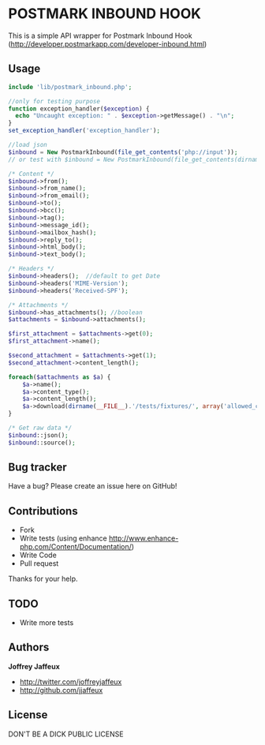 POSTMARK INBOUND HOOK
=====================

This is a simple API wrapper for Postmark Inbound Hook (http://developer.postmarkapp.com/developer-inbound.html)


Usage
-----

``` php
include 'lib/postmark_inbound.php';

//only for testing purpose
function exception_handler($exception) {
  echo "Uncaught exception: " . $exception->getMessage() . "\n";
}
set_exception_handler('exception_handler');

//load json
$inbound = New PostmarkInbound(file_get_contents('php://input'));
// or test with $inbound = New PostmarkInbound(file_get_contents(dirname(__FILE__).'/tests/fixtures/valid_http_post.json'));

/* Content */
$inbound->from();
$inbound->from_name();
$inbound->from_email();
$inbound->to();
$inbound->bcc();
$inbound->tag();
$inbound->message_id();
$inbound->mailbox_hash();
$inbound->reply_to();
$inbound->html_body();
$inbound->text_body();

/* Headers */
$inbound->headers();  //default to get Date
$inbound->headers('MIME-Version');
$inbound->headers('Received-SPF');

/* Attachments */
$inbound->has_attachments(); //boolean
$attachments = $inbound->attachments();

$first_attachment = $attachments->get(0);
$first_attachment->name();

$second_attachment = $attachments->get(1);
$second_attachment->content_length();

foreach($attachments as $a) {
	$a->name();
	$a->content_type();
	$a->content_length();
	$a->download(dirname(__FILE__).'/tests/fixtures/', array('allowed_content_types' => 'image/png'), '10000'); //second and third are optionnals
}

/* Get raw data */
$inbound::json();
$inbound::source();
``` 

Bug tracker
-----------

Have a bug? Please create an issue here on GitHub!


Contributions
-------------

* Fork
* Write tests (using enhance http://www.enhance-php.com/Content/Documentation/)
* Write Code
* Pull request

Thanks for your help.


TODO
----

* Write more tests


Authors
-------

**Joffrey Jaffeux**

+ http://twitter.com/joffreyjaffeux
+ http://github.com/jjaffeux

License
---------------------

DON'T BE A DICK PUBLIC LICENSE
